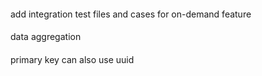 ####

add integration test files and cases for on-demand feature


####

data aggregation

####

primary key can also use uuid
